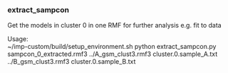 ### extract_sampcon
Get the models in cluster 0 in one RMF for further analysis e.g. fit to data

Usage: \
~/imp-custom/build/setup_environment.sh python extract_sampcon.py sampcon_0_extracted.rmf3 ../A_gsm_clust3.rmf3 cluster.0.sample_A.txt ../B_gsm_clust3.rmf3 cluster.0.sample_B.txt
